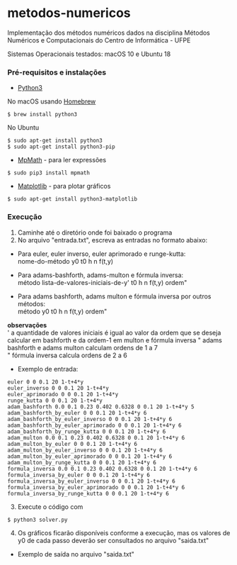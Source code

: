 # metodos-numericos
Implementação dos métodos numéricos dados na disciplina Métodos Numéricos e Computacionais do Centro de Informática - UFPE

Sistemas Operacionais testados: macOS 10 e Ubuntu 18

### Pré-requisitos e instalações
 * [Python3](https://www.python.org/download/releases/3.0/)

No macOS usando [Homebrew](https://brew.sh/)
```
$ brew install python3
```

No Ubuntu
```
$ sudo apt-get install python3
$ sudo apt-get install python3-pip
```

 * [MpMath](http://mpmath.org/) - para ler expressões
```
$ sudo pip3 install mpmath
```

 * [Matplotlib](https://matplotlib.org/) - para plotar gráficos
```
$ sudo apt-get install python3-matplotlib
```
### Execução

1. Caminhe até o diretório onde foi baixado o programa
2. No arquivo "entrada.txt", escreva as entradas no formato abaixo:

- Para euler, euler inverso, euler aprimorado e runge-kutta:  
nome-do-método y0 t0 h n f(t,y)

- Para adams-bashforth, adams-multon e fórmula inversa:  
método lista-de-valores-iniciais-de-y' t0 h n f(t,y) ordem"

- Para adams bashforth, adams multon e fórmula inversa por outros métodos:  
método y0 t0 h n f(t,y) ordem"

**observações**  
' a quantidade de valores iniciais é igual ao valor da ordem que se deseja calcular em bashforth e da ordem-1 em multon e fórmula inversa 
" adams bashforth e adams multon calculam ordens de 1 a 7  
" fórmula inversa calcula ordens de 2 a 6  

* Exemplo de entrada:
```
euler 0 0 0.1 20 1-t+4*y
euler_inverso 0 0 0.1 20 1-t+4*y
euler_aprimorado 0 0 0.1 20 1-t+4*y
runge_kutta 0 0 0.1 20 1-t+4*y
adam_bashforth 0.0 0.1 0.23 0.402 0.6328 0 0.1 20 1-t+4*y 5
adam_bashforth_by_euler 0 0 0.1 20 1-t+4*y 6
adam_bashforth_by_euler_inverso 0 0 0.1 20 1-t+4*y 6
adam_bashforth_by_euler_aprimorado 0 0 0.1 20 1-t+4*y 6
adam_bashforth_by_runge_kutta 0 0 0.1 20 1-t+4*y 6
adam_multon 0.0 0.1 0.23 0.402 0.6328 0 0.1 20 1-t+4*y 6
adam_multon_by_euler 0 0 0.1 20 1-t+4*y 6
adam_multon_by_euler_inverso 0 0 0.1 20 1-t+4*y 6
adam_multon_by_euler_aprimorado 0 0 0.1 20 1-t+4*y 6
adam_multon_by_runge_kutta 0 0 0.1 20 1-t+4*y 6
formula_inversa 0.0 0.1 0.23 0.402 0.6328 0 0.1 20 1-t+4*y 6
formula_inversa_by_euler 0 0 0.1 20 1-t+4*y 6
formula_inversa_by_euler_inverso 0 0 0.1 20 1-t+4*y 6
formula_inversa_by_euler_aprimorado 0 0 0.1 20 1-t+4*y 6
formula_inversa_by_runge_kutta 0 0 0.1 20 1-t+4*y 6
```

3. Execute o código com
```
$ python3 solver.py
```

4. Os gráficos ficarão disponíveis conforme a execução, mas os valores de y0 de cada passo deverão ser consultados no arquivo "saida.txt"

* Exemplo de saída no arquivo "saida.txt"


